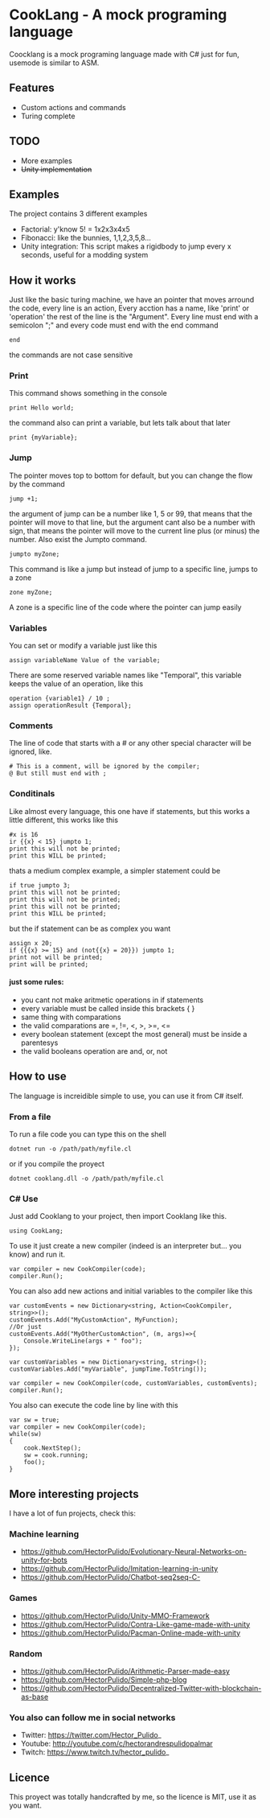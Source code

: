 # CookLang - A mock programing language
Coocklang is a mock programing language made with C# just for fun,  usemode is similar to ASM.

## Features
- Custom actions and commands 
- Turing complete 

## TODO
- More examples
- ~~Unity implementation~~

## Examples
The project contains 3 different examples
- Factorial: y'know 5! = 1x2x3x4x5
- Fibonacci: like the bunnies, 1,1,2,3,5,8...
- Unity integration: This script makes a rigidbody to jump every x seconds, useful for a modding system

## How it works
Just like the basic turing machine, we have an pointer that moves arround the code, every line is an action, Every acction has a name, like 'print' or 'operation' the rest of the line is the "Argument". Every line must end with a semicolon ";" and every code must end with the end command
```
end
```
the commands are not case sensitive

### Print
This command shows something in the console
```
print Hello world;
```
the command also can print a variable, but lets talk about that later
```
print {myVariable};
```
### Jump
The pointer moves top to bottom for default, but you can change the flow by the command 
```
jump +1;
```
the argument of jump can be a number like 1, 5 or 99, that means that the pointer will move to that line, but the argument cant also be a number with sign, that means the pointer will move to the current line plus (or minus) the number.
Also exist the Jumpto command.
```
jumpto myZone;
```
This command is like a jump but instead of jump to a specific line, jumps to a zone
```
zone myZone;
```
A zone is a specific line of the code where the pointer can jump easily

### Variables
You can set or modify a variable just like this
```
assign variableName Value of the variable;
```

There are some reserved variable names like "Temporal", this variable keeps the value of an operation, like this
```
operation {variable1} / 10 ;
assign operationResult {Temporal};
```
### Comments
The line of code that starts with a # or any other special character will be ignored, like.
```
# This is a comment, will be ignored by the compiler;
@ But still must end with ;
```
### Conditinals
Like almost every language, this one have if statements, but this works a little different, this works like this
```
#x is 16
ir {{x} < 15} jumpto 1;
print this will not be printed;
print this WILL be printed;
```
thats a medium complex example, a simpler statement could be
```
if true jumpto 3;
print this will not be printed;
print this will not be printed;
print this will not be printed;
print this WILL be printed;
```
but the if statement can be as complex you want
```
assign x 20;
if {{{x} >= 15} and (not{{x} = 20}}) jumpto 1;
print not will be printed;
print will be printed;
```
#### just some rules: 
- you cant not make aritmetic operations in if statements
- every variable must be called inside this brackets { }
- same thing with comparations
- the valid comparations are =, !=, <, >, >=, <=
- every boolean statement (except the most general) must be inside a parentesys
- the valid booleans operation are and, or, not


## How to use
The language is increidible simple to use, you can use it from C# itself.

### From a file
To run a file code you can type this on the shell 
```
dotnet run -o /path/path/myfile.cl
```
or if you compile the proyect
```
dotnet cooklang.dll -o /path/path/myfile.cl
```

### C# Use
Just add Cooklang to your project, then import Cooklang like this.
```Csharp
using CookLang;
```
To use it just create a new compiler (indeed is an interpreter but... you know) and run it.
```Csharp
var compiler = new CookCompiler(code);
compiler.Run();
```

You can also add new actions and initial variables to the compiler like this
```Csharp
var customEvents = new Dictionary<string, Action<CookCompiler, string>>();
customEvents.Add("MyCustomAction", MyFunction);
//Or just
customEvents.Add("MyOtherCustomAction", (m, args)=>{
    Console.WriteLine(args + " foo");
});

var customVariables = new Dictionary<string, string>();
customVariables.Add("myVariable", jumpTime.ToString());

var compiler = new CookCompiler(code, customVariables, customEvents);
compiler.Run();
```

You also can execute the code line by line with this
```Csharp
var sw = true;
var compiler = new CookCompiler(code);
while(sw)
{
    cook.NextStep();
    sw = cook.running;
    foo();
}
```

## More interesting projects
I have a lot of fun projects, check this:

### Machine learning
- https://github.com/HectorPulido/Evolutionary-Neural-Networks-on-unity-for-bots
- https://github.com/HectorPulido/Imitation-learning-in-unity
- https://github.com/HectorPulido/Chatbot-seq2seq-C-

### Games
- https://github.com/HectorPulido/Unity-MMO-Framework
- https://github.com/HectorPulido/Contra-Like-game-made-with-unity
- https://github.com/HectorPulido/Pacman-Online-made-with-unity

### Random
- https://github.com/HectorPulido/Arithmetic-Parser-made-easy
- https://github.com/HectorPulido/Simple-php-blog
- https://github.com/HectorPulido/Decentralized-Twitter-with-blockchain-as-base

### You also can follow me in social networks
- Twitter: https://twitter.com/Hector_Pulido_
- Youtube: http://youtube.com/c/hectorandrespulidopalmar
- Twitch: https://www.twitch.tv/hector_pulido_

## Licence
This proyect was totally handcrafted by me, so the licence is MIT, use it as you want.

